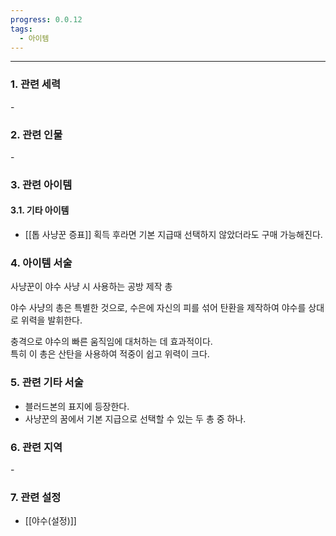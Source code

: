 ```yaml
---
progress: 0.0.12
tags:
  - 아이템
---
```

---
### 1. 관련 세력 
\-

### 2. 관련 인물
\-
### 3. 관련 아이템
#### 3.1. 기타 아이템
- [[톱 사냥꾼 증표]] 획득 후라면 기본 지급때 선택하지 않았더라도 구매 가능해진다.

### 4. 아이템 서술
사냥꾼이 야수 사냥 시 사용하는 공방 제작 총  
  
야수 사냥의 총은 특별한 것으로, 수은에 자신의 피를 섞어 탄환을 제작하여 야수를 상대로 위력을 발휘한다.  
  
충격으로 야수의 빠른 움직임에 대처하는 데 효과적이다.  
특히 이 총은 산탄을 사용하여 적중이 쉽고 위력이 크다.

### 5. 관련 기타 서술
- 블러드본의 표지에 등장한다.
- 사냥꾼의 꿈에서 기본 지급으로 선택할 수 있는 두 총 중 하나.

### 6. 관련 지역
\-

### 7. 관련 설정
- [[야수(설정)]]